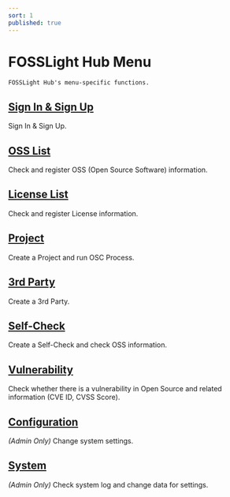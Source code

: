 ```yaml
---
sort: 1
published: true
---
```

# FOSSLight Hub Menu

```note
FOSSLight Hub's menu-specific functions.
```
## [Sign In & Sign Up](1_sign.md)
Sign In & Sign Up.

## [OSS List](2_oss.md)
Check and register OSS (Open Source Software) information.

## [License List](3_license.md)
Check and register License information.

## [Project](4_project.md)
Create a Project and run OSC Process.

## [3rd Party](5_third-party.md)
Create a 3rd Party.

## [Self-Check](6_self-check.md)
Create a Self-Check and check OSS information.

## [Vulnerability](7_vulnerability.md)
Check whether there is a vulnerability in Open Source and related information (CVE ID, CVSS Score).

## [Configuration](8_configuration.md)
*(Admin Only)* Change system settings.

## [System](9_system.md)
*(Admin Only)* Check system log and change data for settings.
